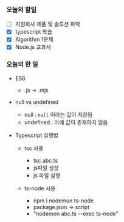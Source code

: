 ### 오늘의 할일

- [ ] 지원회사 제품 및 솔루션 파악
- [x] typescript 학습
- [x] Algorithm 1문제
- [x] Node.js 교과서

### 오늘의 한 일

- ES6
    - .js -> .mjs

- null vs undefined
    - null : `null` 이라는 값이 저장됨
    - undefined : 아예 값이 존재하지 않음

- Typescript 실행법
    - tsc 사용
        - tsc abc.ts
        - js파일 생성
        - js 파일 실행

    - ts-node 사용
        - npm i nodemon ts-node
        - package.json -> script
        - "nodemon abc.ts --exec ts-node"